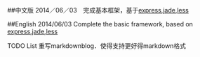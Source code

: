 ##中文版
2014／06／03　完成基本框架，基于[express](https://github.com/visionmedia/express),[jade](https://github.com/visionmedia/jade),[less](https://github.com/emberfeather/less.js-middleware)



##English
2014/06/03 Complete the basic framework, based on [express](https://github.com/visionmedia/express),[jade](https://github.com/visionmedia/jade),[less](https://github.com/emberfeather/less.js-middleware)



TODO List
重写markdownblog．使得支持更好得markdown格式